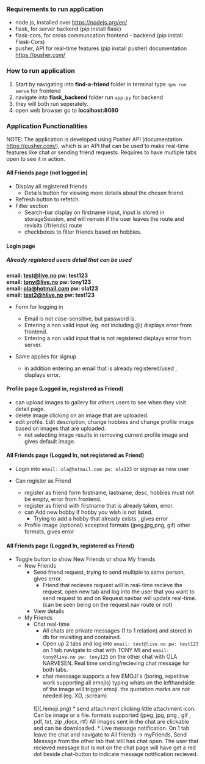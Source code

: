 ### Requirements to run application

- node.js, installed over https://nodejs.org/en/
- flask, for server backend (pip install flask)
- flask-cors, for cross communcation frontend - backend (pip install Flask-Cors)
- pusher, API for real-time features (pip install pusher) documentation https://pusher.com/ 

### How to run application

1. Start by navigating into **find-a-friend** folder in terminal type  ``npm run serve`` for frontend
2. navigate into **flask_backend** folder run ``app.py`` for backend
3. they will both run seperately.
4. open web browser go to **localhost:8080**

### Application Functionalities

NOTE: The application is developed using Pusher API (documentation https://pusher.com/), which is an API that can be used to make real-time features like chat or sending friend requests. Requires to have multiple tabs open to see it in action.

#### All Friends page (not logged in)

* Display all registered friends
  * Details button for viewing more details about the chosen friend.
* Refresh button to refetch.
* Filter section
  * Search-bar display on firstname input, input is stored in storageSession, and will remain if the user leaves the route and revisits (/friends) route
  * checkboxes to filter friends based on hobbies.

#### Login page

##### Already registered users detail that can be used
**email: test@live.no pw: test123** 
<br>
**email: tony@live.no pw: tony123**
<br>
**email: ola@hotmail.com pw: ola123**
<br>
**email: test2@hlive.no pw: test123**

* Form for logging in
   * Email is not case-sensitive, but password is.
   * Entering a non valid input (eg. not including @) displays error from frontend.
   * Entering a non valid input that is not registered displays error from server.

* Same applies for signup
  * in addition entering an email that is already registered/used , displays error.

#### Profile page (Logged in, registered as Friend)

* can upload images to gallery for others users to see when they visit detail page.
* delete image clicking on an image that are uploaded.
* edit profile. Edit description, change hobbies and change profile image based on images that are uploaded.
    * not selecting image results in removing current profile image and gives default image. 

#### All Friends page (Logged In, not registered as Friend) 

* Login into ``email: ola@hotmail.com pw: ola123`` or signup as new user

* Can register as Friend
  * register as friend form firstname, lastname, desc, hobbies must not be empty, error from frontend.
  * register as friend with firstname that is already taken, error.
  * can Add new hobby if hobby you wish is not listed.
    * Trying to add a hobby that already exists , gives error
  * Profile image (optional) accepted formats (jpeg,jpg,png, gif) other formats, gives error

#### All Friends page (Logged In, registered as Friend)

* Toggle button to show New Friends or show My friends
   * New Friends
     * Send friend request, trying to send multiple to same person, gives error.
        * Friend that recieves request will in real-time recieve the request. open new tab and log into the user that you want to send request to and on Request navbar will update real-time. (can be seen being on the request nav route or not) 
     * View details
    * My Friends
      * Chat real-time
        * All chats are private messages (1 to 1 relation) and stored in db for revisiting and contained.
        * Open up 2 tabs and log into ``email: test@live.no pw: test123`` on 1 tab navigate to chat with TONY MI and ``email: tony@live.no pw: tony123`` on the other chat with OLA NARVESEN. Real time sending/recieving chat message for both tabs.
        * chat messsage supports a few EMOJI´s (boring, repetitive work supporting all emojis) typing whats on the lefthandside of the image will trigger emoji. the quotation marks are not needed (eg. XD, :scream) 
        <br>
        ![](./emoji.png)
        * send attachment clicking little attachment icon. Can be image or a file.
        formats supported (jpeg, jpg, png , gif , pdf, txt, zip ,docx, rtf)
        All images sent in the chat are clickable and can be downloaded.
        * Live message notification. On 1 tab leave the chat and navigate to All friends -> myFriends, Send Message from the other tab that still has chat open. The user that recieved message but is not on the chat page will have get a red dot beside chat-button to indicate message notification recieved. 

